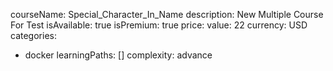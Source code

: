 courseName: Special_Character_In_Name
description: New Multiple Course For Test
isAvailable: true
isPremium: true
price: 
  value: 22
  currency: USD
categories: 
  - docker
learningPaths: []
complexity: advance
